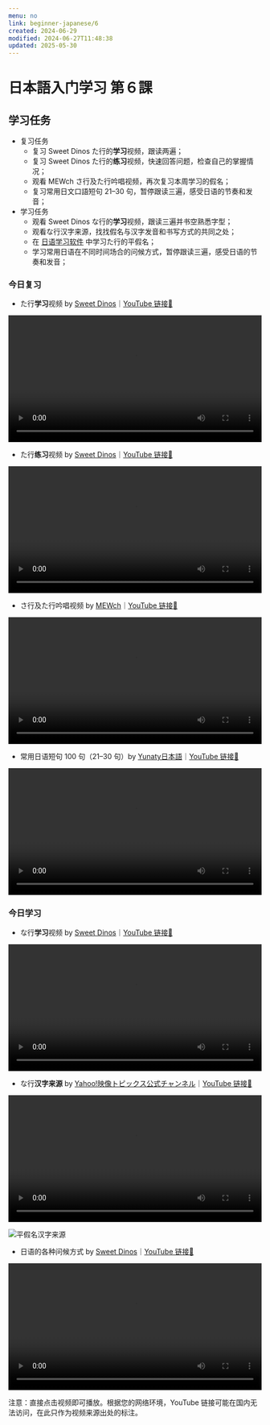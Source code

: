 ```yaml
---
menu: no
link: beginner-japanese/6
created: 2024-06-29
modified: 2024-06-27T11:48:38
updated: 2025-05-30
---
```


# 日本語入门学习 第６課

## 学习任务

- 复习任务
	- 复习 Sweet Dinos た行的**学习**视频，跟读两遍；
	- 复习 Sweet Dinos た行的**练习**视频，快速回答问题，检查自己的掌握情况；
	- 观看 MEWch さ行及た行吟唱视频，再次复习本周学习的假名；
	- 复习常用日文口語短句 21–30 句，暂停跟读三遍，感受日语的节奏和发音；
- 学习任务
	- 观看 Sweet Dinos な行的**学习**视频，跟读三遍并书空熟悉字型；
	- 观看な行汉字来源，找找假名与汉字发音和书写方式的共同之处；
	- 在 [日语学习软件](https://minielephant.net/beginner-japanese/#apps) 中学习た行的平假名；
	- 学习常用日语在不同时间场合的问候方式，暂停跟读三遍，感受日语的节奏和发音；

### 今日复习

- た行**学习**视频 by [Sweet Dinos](https://www.youtube.com/@SweetDinos/videos)｜[YouTube 链接🔗](https://youtu.be/FvEs8sOFlpQ?si=pt5jrXjtgIsq4hTi)

<video width="100%" height="auto" controls>
  <source src="https://mini-elephant-1318622621.cos.ap-chongqing.myqcloud.com/2024/06/27/learn-hiragana-alphabet-characters-lesson-4.mp4" type="video/mp4">
</video>

- た行**练习**视频 by [Sweet Dinos](https://www.youtube.com/@SweetDinos/videos)｜[YouTube 链接🔗](https://youtu.be/8dlKhsN90HM?si=yCVKaaqW4BGwXq_N)

<video width="100%" height="auto" controls>
  <source src="https://mini-elephant-1318622621.cos.ap-chongqing.myqcloud.com/2024/06/29/learn-hiragana-alphabet-characters-practice-4.mp4">
</video>

- さ行及た行吟唱视频 by [MEWch](https://www.youtube.com/@mewch3344)｜[YouTube 链接🔗](https://www.youtube.com/watch?v=dFSyQkx0B3c)

<video width="100%" height="auto" controls>
  <source src="https://mini-elephant-1318622621.cos.ap-chongqing.myqcloud.com/2024/07/03/japanese-hiragana-alphabet-song-sa-ta-row.mp4" type="video/mp4">
</video>

- 常用日语短句 100 句（21–30 句）by [Yunaty日本語](https://www.youtube.com/@yunaty7700)｜[YouTube 链接🔗](https://youtu.be/v22JJP1GBAI?si=pwQ8u15OKfqNQZpD)

<video width="100%" height="auto" controls>
  <source src="https://mini-elephant-1318622621.cos.ap-chongqing.myqcloud.com/2024/06/27/21-30-japanese-sentences.mp4" type="video/mp4">
</video>

### 今日学习

- な行**学习**视频 by [Sweet Dinos](https://www.youtube.com/@SweetDinos/videos)｜[YouTube 链接🔗](https://youtu.be/Wewz9QDOYhw?si=3Mba5losDLnJALjg)

<video width="100%" height="auto" controls>
  <source src="https://mini-elephant-1318622621.cos.ap-chongqing.myqcloud.com/2024/06/29/learn-hiragana-alphabet-characters-lesson-5.mp4" type="video/mp4">
</video>

- な行**汉字来源** by [Yahoo!映像トピックス公式チャンネル](https://www.youtube.com/@yahoo4559)｜[YouTube 链接🔗](https://youtu.be/ZIwFq4XnLCc?si=oXVW_7j2cYCcMAep)

<video width="100%" height="auto" controls>
  <source src="https://mini-elephant-1318622621.cos.ap-chongqing.myqcloud.com/2024/06/29/na-hiragana-kanji.mp4" type="video/mp4">
</video>

![平假名汉字来源](https://mini-elephant-1318622621.cos.ap-chongqing.myqcloud.com/2024/06/29/Hiragana_origin.svg)

- 日语的各种问候方式 by [Sweet Dinos](https://www.youtube.com/@SweetDinos/videos)｜[YouTube 链接🔗](https://youtu.be/MblKNliC6uc)

<video width="100%" height="auto" controls>
  <source src="https://mini-elephant-1318622621.cos.ap-chongqing.myqcloud.com/2024/06/29/japanese-greetings.mp4" type="video/mp4">
<track src="https://mini-elephant-1318622621.cos.ap-chongqing.myqcloud.com/2024/06/29/japanese-greetings.srt" kind="subtitles" srclang="cn" label="Chinese" />
</video>

<span class="caption">注意：直接点击视频即可播放。根据您的网络环境，YouTube 链接可能在国内无法访问，在此只作为视频来源出处的标注。</span>
